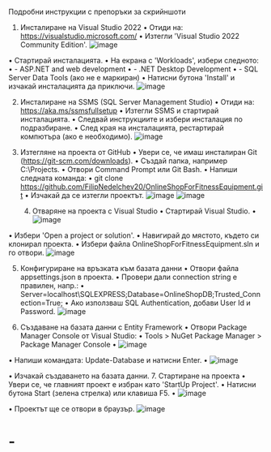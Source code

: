 Подробни инструкции с препоръки за скрийншоти
1. Инсталиране на Visual Studio 2022
•	Отиди на: https://visualstudio.microsoft.com/
•	Изтегли 'Visual Studio 2022 Community Edition'.
![image](https://github.com/user-attachments/assets/2f247d3e-3f92-4f22-b841-fbe3f681873f)

•	Стартирай инсталацията.
•	На екрана с 'Workloads', избери следното:
•	 - ASP.NET and web development
•	 - .NET Desktop Development
•	 - SQL Server Data Tools (ако не е маркиран)
•	Натисни бутона 'Install' и изчакай инсталацията да приключи.
![image](https://github.com/user-attachments/assets/21fe50d6-a55d-4e71-a714-0f741735e69c)

 2. Инсталиране на SSMS (SQL Server Management Studio)
•	Отиди на: https://aka.ms/ssmsfullsetup
•	Изтегли SSMS и стартирай инсталацията.
•	Следвай инструкциите и избери инсталация по подразбиране.
•	След края на инсталацията, рестартирай компютъра (ако е необходимо).
  ![image](https://github.com/user-attachments/assets/325e32b1-2bda-4a16-a8de-03b408793b97)

3. Изтегляне на проекта от GitHub
•	Увери се, че имаш инсталиран Git (https://git-scm.com/downloads).
•	Създай папка, например C:\Projects.
•	Отвори Command Prompt или Git Bash.
•	Напиши следната команда:
•	   git clone https://github.com/FilipNedelchev20/OnlineShopForFitnessEquipment.git
•	Изчакай да се изтегли проектът.
![image](https://github.com/user-attachments/assets/9a9d6e7f-da94-462b-aba6-844ebfb77687)
![image](https://github.com/user-attachments/assets/97fa873c-2624-4eb7-a996-e61abbe4c361)


    4. Отваряне на проекта с Visual Studio
•	Стартирай Visual Studio.
•	 ![image](https://github.com/user-attachments/assets/1091ffb4-d7be-4475-9aaf-e4e72e29cbad)

•	Избери 'Open a project or solution'.
•	Навигирай до мястото, където си клонирал проекта.
•	Избери файла OnlineShopForFitnessEquipment.sln и го отвори.
![image](https://github.com/user-attachments/assets/f73d42aa-328d-482d-9dc9-a98efad1a026)

  5. Конфигуриране на връзката към базата данни
•	Отвори файла appsettings.json в проекта.
•	Провери дали connection string е правилен, напр.:
•	   Server=localhost\SQLEXPRESS;Database=OnlineShopDB;Trusted_Connection=True;
•	Ако използваш SQL Authentication, добави User Id и Password.
![image](https://github.com/user-attachments/assets/92c4ddfd-537b-4b4a-ab2e-faebc77b73eb)

  6. Създаване на базата данни с Entity Framework
•	Отвори Package Manager Console от Visual Studio:
•	   Tools > NuGet Package Manager > Package Manager Console
•	 ![image](https://github.com/user-attachments/assets/fb49b30e-d53c-454b-89a4-5166e3925302)

•	Напиши командата: Update-Database и натисни Enter.
•	 ![image](https://github.com/user-attachments/assets/832a446a-8de6-4d1f-b010-bcfde5aa8d2e)

•	Изчакай създаването на базата данни.
7. Стартиране на проекта
•	Увери се, че главният проект е избран като 'StartUp Project'.
•	Натисни бутона Start (зелена стрелка) или клавиша F5.
•	 ![image](https://github.com/user-attachments/assets/db9ec2ad-c1c0-4a37-a4e3-71bc2a885e89)

•	Проектът ще се отвори в браузър.
 ![image](https://github.com/user-attachments/assets/fddee1e9-f704-41fb-b532-3443cf8e4626)

# -
